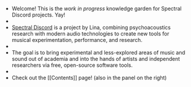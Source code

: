 - Welcome! This is the *work in progress* knowledge garden for Spectral Discord projects. Yay!
-
- [Spectral Discord](https://spectraldiscord.com) is a project by Lina, combining psychoacoustics research with modern audio technologies to create new tools for musical experimentation, performance, and research.
-
- The goal is to bring experimental and less-explored areas of music and sound out of academia and into the hands of artists and independent researchers via free, open-source software tools.
-
- Check out the [[Contents]] page! (also in the panel on the right)